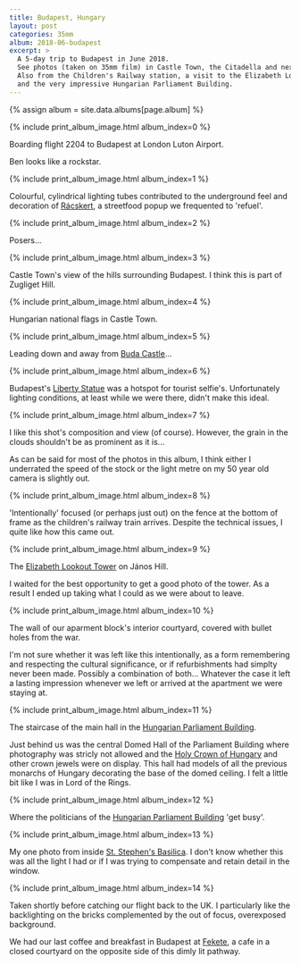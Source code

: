 ```yaml
---
title: Budapest, Hungary
layout: post
categories: 35mm
album: 2018-06-budapest
excerpt: >
  A 5-day trip to Budapest in June 2018.
  See photos (taken on 35mm film) in Castle Town, the Citadella and next to Liberty Statue.
  Also from the Children's Railway station, a visit to the Elizabeth Lookout Tower
  and the very impressive Hungarian Parliament Building.
---
```

{% assign album = site.data.albums[page.album] %}

{% include print_album_image.html album_index=0 %}

Boarding flight 2204 to Budapest at London Luton Airport.

Ben looks like a rockstar.

{% include print_album_image.html album_index=1 %}

Colourful, cylindrical lighting tubes contributed to the underground feel and decoration of [Rácskert][racskert], a streetfood popup we frequented to 'refuel'.

{% include print_album_image.html album_index=2 %}

Posers...

{% include print_album_image.html album_index=3 %}

Castle Town's view of the hills surrounding Budapest. I think this is part of Zugliget Hill.

{% include print_album_image.html album_index=4 %}

Hungarian national flags in Castle Town.

{% include print_album_image.html album_index=5 %}

Leading down and away from [Buda Castle][buda-castle]...

{% include print_album_image.html album_index=6 %}

Budapest's [Liberty Statue][liberty-statue] was a hotspot for tourist selfie's. Unfortunately lighting conditions, at least while we were there, didn't make this ideal.

{% include print_album_image.html album_index=7 %}

I like this shot's composition and view (of course). However, the grain in the clouds shouldn't be as prominent as it is...

As can be said for most of the photos in this album, I think either I underrated the speed of the stock or the light metre on my 50 year old camera is slightly out.

{% include print_album_image.html album_index=8 %}

'Intentionally' focused (or perhaps just out) on the fence at the bottom of frame as the children's railway train arrives. Despite the technical issues, I quite like how this came out.

{% include print_album_image.html album_index=9 %}

The [Elizabeth Lookout Tower][elizabeth-lookout-tower] on János Hill.

I waited for the best opportunity to get a good photo of the tower. As a result I ended up taking what I could as we were about to leave.

{% include print_album_image.html album_index=10 %}

The wall of our aparment block's interior courtyard, covered with bullet holes from the war.

I'm not sure whether it was left like this intentionally, as a form remembering and respecting the cultural significance, or if refurbishments had simplty never been made. Possibly a combination of both... Whatever the case it left a lasting impression whenever we left or arrived at the apartment we were staying at.

{% include print_album_image.html album_index=11 %}

The staircase of the main hall in the [Hungarian Parliament Building][hungarian-parliament-building].

Just behind us was the central Domed Hall of the Parliament Building where photography was stricly not allowed and the [Holy Crown of Hungary][holy-crown-hungary] and other crown jewels were on display. This hall had models of all the previous monarchs of Hungary decorating the base of the domed ceiling. I felt a little bit like I was in Lord of the Rings.

{% include print_album_image.html album_index=12 %}

Where the politicians of the [Hungarian Parliament Building][hungarian-parliament-building] 'get busy'.

{% include print_album_image.html album_index=13 %}

My one photo from inside [St. Stephen's Basilica][st-stephen-basilica]. I don't know whether this was all the light I had or if I was trying to compensate and retain detail in the window.

{% include print_album_image.html album_index=14 %}

Taken shortly before catching our flight back to the UK. I particularly like the backlighting on the bricks complemented by the out of focus, overexposed background.

We had our last coffee and breakfast in Budapest at [Fekete][fekete], a cafe in a closed courtyard on the opposite side of this dimly lit pathway.

[racskert]: https://goo.gl/maps/SgrdHdiXFko
[buda-castle]: https://goo.gl/maps/EVr9c9tnC5B2
[liberty-statue]: https://en.wikipedia.org/wiki/Liberty_Statue_(Budapest)
[elizabeth-lookout-tower]: https://en.wikipedia.org/wiki/Elizabeth_Lookout,_Budapest
[hungarian-parliament-building]: https://en.wikipedia.org/wiki/Hungarian_Parliament_Building
[holy-crown-hungary]: https://en.wikipedia.org/wiki/Holy_Crown_of_Hungary
[st-stephen-basilica]: https://en.wikipedia.org/wiki/St._Stephen%27s_Basilica
[fekete]: https://goo.gl/maps/HTgxPZSeHk32